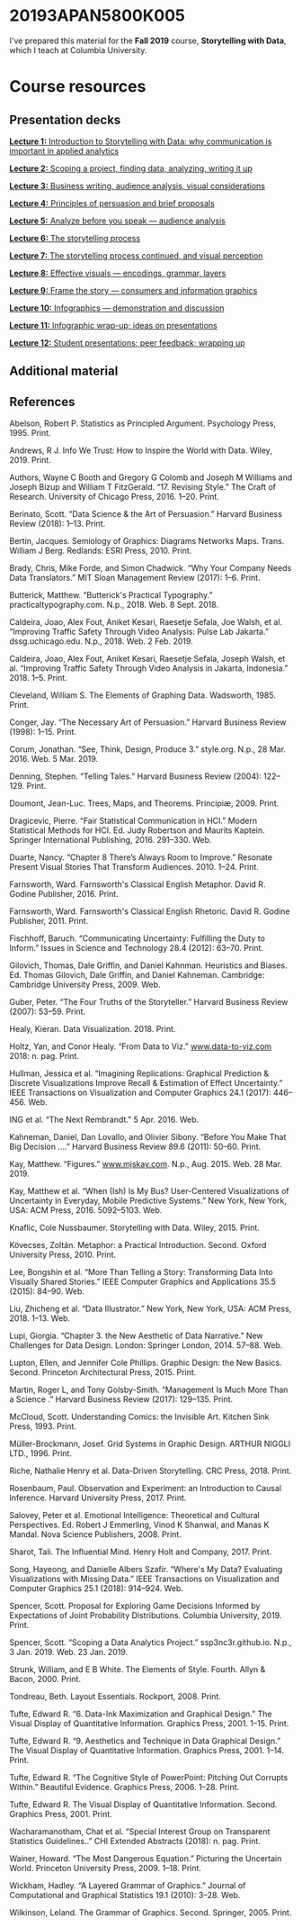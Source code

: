 # 20193APAN5800K005

I've prepared this material for the **Fall 2019** course, **Storytelling with Data**, which I teach at Columbia University. 

# Course resources

## Presentation decks

[**Lecture 1:** Introduction to Storytelling with Data: why communication is important in applied analytics](https://github.com/ssp3nc3r/20193APAN5800K005/blob/master/presentations/module_01.pdf) 

[**Lecture 2:** Scoping a project, finding data, analyzing, writing it up](https://github.com/ssp3nc3r/20193APAN5800K005/blob/master/presentations/module_02,pdf)

[**Lecture 3:** Business writing, audience analysis, visual considerations](https://github.com/ssp3nc3r/20193APAN5800K005/blob/master/presentations/module_03.pdf)

[**Lecture 4:** Principles of persuasion and brief proposals](https://github.com/ssp3nc3r/20193APAN5800K005/blob/master/presentations/module_04.pdf)

[**Lecture 5:** Analyze before you speak — audience analysis](https://github.com/ssp3nc3r/20193APAN5800K005/blob/master/presentations/module_05.pdf)

[**Lecture 6:** The storytelling process](https://github.com/ssp3nc3r/20193APAN5800K005/blob/master/presentations/module_06.pdf)

[**Lecture 7:** The storytelling process continued, and visual perception](https://github.com/ssp3nc3r/20193APAN5800K005/blob/master/presentations/module_07.pdf)

[**Lecture 8:** Effective visuals — encodings, grammar, layers](https://github.com/ssp3nc3r/20193APAN5800K005/blob/master/presentations/module_08.pdf)

[**Lecture 9:** Frame the story — consumers and information graphics](https://github.com/ssp3nc3r/20193APAN5800K005/blob/master/presentations/module_09.pdf)

[**Lecture 10:** Infographics — demonstration and discussion](https://github.com/ssp3nc3r/20193APAN5800K005/blob/master/presentations/module_10.pdf)

[**Lecture 11:** Infographic wrap-up; ideas on presentations](https://github.com/ssp3nc3r/20193APAN5800K005/blob/master/presentations/module_11.pdf)

[**Lecture 12:** Student presentations; peer feedback; wrapping up](https://github.com/ssp3nc3r/20193APAN5800K005/blob/master/presentations/module_12.pdf)

## Additional material


## References

Abelson, Robert P. Statistics as Principled Argument. Psychology Press, 1995. Print.

Andrews, R J. Info We Trust: How to Inspire the World with Data. Wiley, 2019. Print.

Authors, Wayne C Booth and Gregory G Colomb and Joseph M Williams and Joseph Bizup and William T FitzGerald. “17. Revising Style.” The Craft of Research. University of Chicago Press, 2016. 1–20. Print.

Berinato, Scott. “Data Science & the Art of Persuasion.” Harvard Business Review (2018): 1–13. Print.

Bertin, Jacques. Semiology of Graphics: Diagrams Networks Maps. Trans. William J Berg. Redlands: ESRI Press, 2010. Print.

Brady, Chris, Mike Forde, and Simon Chadwick. “Why Your Company Needs Data Translators.” MIT Sloan Management Review (2017): 1–6. Print.

Butterick, Matthew. “Butterick's Practical Typography.” practicaltypography.com. N.p., 2018. Web. 8 Sept. 2018.

Caldeira, Joao, Alex Fout, Aniket Kesari, Raesetje Sefala, Joe Walsh, et al. “Improving Traffic Safety Through Video Analysis: Pulse Lab Jakarta.” dssg.uchicago.edu. N.p., 2018. Web. 2 Feb. 2019.

Caldeira, Joao, Alex Fout, Aniket Kesari, Raesetje Sefala, Joseph Walsh, et al. “Improving Traffic Safety Through Video Analysis in Jakarta, Indonesia.” 2018. 1–5. Print.

Cleveland, William S. The Elements of Graphing Data. Wadsworth, 1985. Print.

Conger, Jay. “The Necessary Art of Persuasion.” Harvard Business Review (1998): 1–15. Print.

Corum, Jonathan. “See, Think, Design, Produce 3.” style.org. N.p., 28 Mar. 2016. Web. 5 Mar. 2019.

Denning, Stephen. “Telling Tales.” Harvard Business Review (2004): 122–129. Print.

Doumont, Jean-Luc. Trees, Maps, and Theorems. Principiæ, 2009. Print.

Dragicevic, Pierre. “Fair Statistical Communication in HCI.” Modern Statistical Methods for HCI. Ed. Judy Robertson and Maurits Kaptein. Springer International Publishing, 2016. 291–330. Web.

Duarte, Nancy. “Chapter 8 There’s Always Room to Improve.” Resonate Present Visual Stories That Transform Audiences. 2010. 1–24. Print.

Farnsworth, Ward. Farnsworth's Classical English Metaphor. David R. Godine Publisher, 2016. Print.

Farnsworth, Ward. Farnsworth's Classical English Rhetoric. David R. Godine Publisher, 2011. Print.

Fischhoff, Baruch. “Communicating Uncertainty: Fulfilling the Duty to Inform.” Issues in Science and Technology 28.4 (2012): 63–70. Print.

Gilovich, Thomas, Dale Griffin, and Daniel Kahnman. Heuristics and Biases. Ed. Thomas Gilovich, Dale Griffin, and Daniel Kahneman. Cambridge: Cambridge University Press, 2009. Web.

Guber, Peter. “The Four Truths of the Storyteller.” Harvard Business Review (2007): 53–59. Print.

Healy, Kieran. Data Visualization. 2018. Print.

Holtz, Yan, and Conor Healy. “From Data to Viz.” www.data-to-viz.com 2018: n. pag. Print.

Hullman, Jessica et al. “Imagining Replications: Graphical Prediction & Discrete Visualizations Improve Recall & Estimation of Effect Uncertainty.” IEEE Transactions on Visualization and Computer Graphics 24.1 (2017): 446–456. Web.

ING et al. “The Next Rembrandt.” 5 Apr. 2016. Web.

Kahneman, Daniel, Dan Lovallo, and Olivier Sibony. “Before You Make That Big Decision ....” Harvard Business Review 89.6 (2011): 50–60. Print.

Kay, Matthew. “Figures.” www.mjskay.com. N.p., Aug. 2015. Web. 28 Mar. 2019.

Kay, Matthew et al. “When (Ish) Is My Bus? User-Centered Visualizations of Uncertainty in Everyday, Mobile Predictive Systems.” New York, New York, USA: ACM Press, 2016. 5092–5103. Web.

Knaflic, Cole Nussbaumer. Storytelling with Data. Wiley, 2015. Print.

Kövecses, Zoltán. Metaphor: a Practical Introduction. Second. Oxford University Press, 2010. Print.

Lee, Bongshin et al. “More Than Telling a Story: Transforming Data Into Visually Shared Stories.” IEEE Computer Graphics and Applications 35.5 (2015): 84–90. Web.

Liu, Zhicheng et al. “Data Illustrator.” New York, New York, USA: ACM Press, 2018. 1–13. Web.

Lupi, Giorgia. “Chapter 3. the New Aesthetic of Data Narrative.” New Challenges for Data Design. London: Springer London, 2014. 57–88. Web.

Lupton, Ellen, and Jennifer Cole Phillips. Graphic Design: the New Basics. Second. Princeton Architectural Press, 2015. Print.

Martin, Roger L, and Tony Golsby-Smith. “Management Is Much More Than a Science .” Harvard Business Review (2017): 129–135. Print.

McCloud, Scott. Understanding Comics: the Invisible Art. Kitchen Sink Press, 1993. Print.

Müller-Brockmann, Josef. Grid Systems in Graphic Design. ARTHUR NIGGLI LTD., 1996. Print.

Riche, Nathalie Henry et al. Data-Driven Storytelling. CRC Press, 2018. Print.

Rosenbaum, Paul. Observation and Experiment: an Introduction to Causal Inference. Harvard University Press, 2017. Print.

Salovey, Peter et al. Emotional Intelligence: Theoretical and Cultural Perspectives. Ed. Robert J Emmerling, Vinod K Shanwal, and Manas K Mandal. Nova Science Publishers, 2008. Print.

Sharot, Tali. The Influential Mind. Henry Holt and Company, 2017. Print.

Song, Hayeong, and Danielle Albers Szafir. “Where's My Data? Evaluating Visualizations with Missing Data.” IEEE Transactions on Visualization and Computer Graphics 25.1 (2018): 914–924. Web.

Spencer, Scott. Proposal for Exploring Game Decisions Informed by Expectations of Joint Probability Distributions. Columbia University, 2019. Print.

Spencer, Scott. “Scoping a Data Analytics Project.” ssp3nc3r.github.io. N.p., 3 Jan. 2019. Web. 23 Jan. 2019.

Strunk, William, and E B White. The Elements of Style. Fourth. Allyn & Bacon, 2000. Print.

Tondreau, Beth. Layout Essentials. Rockport, 2008. Print.

Tufte, Edward R. “6. Data-Ink Maximization and Graphical Design.” The Visual Display of Quantitative Information. Graphics Press, 2001. 1–15. Print.

Tufte, Edward R. “9. Aesthetics and Technique in Data Graphical Design.” The Visual Display of Quantitative Information. Graphics Press, 2001. 1–14. Print.

Tufte, Edward R. “The Cognitive Style of PowerPoint: Pitching Out Corrupts Within.” Beautiful Evidence. Graphics Press, 2006. 1–28. Print.

Tufte, Edward R. The Visual Display of Quantitative Information. Second. Graphics Press, 2001. Print.

Wacharamanotham, Chat et al. “Special Interest Group on Transparent Statistics Guidelines..” CHI Extended Abstracts (2018): n. pag. Print.

Wainer, Howard. “The Most Dangerous Equation.” Picturing the Uncertain World. Princeton University Press, 2009. 1–18. Print.

Wickham, Hadley. “A Layered Grammar of Graphics.” Journal of Computational and Graphical Statistics 19.1 (2010): 3–28. Web.

Wilkinson, Leland. The Grammar of Graphics. Second. Springer, 2005. Print.

